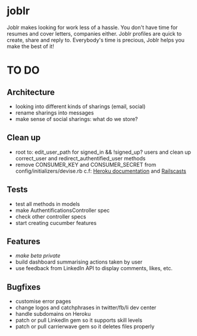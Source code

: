 joblr
=====

Joblr makes looking for work less of a hassle.
You don't have time for resumes and cover letters, companies either.
Joblr profiles are quick to create, share and reply to.
Everybody's time is precious, Joblr helps you make the best of it!


TO DO
=====

Architecture
------------

- looking into different kinds of sharings (email, social)
- rename sharings into messages
- make sense of social sharings: what do we store?

Clean up
--------

- root to: edit_user_path for signed_in && !signed_up? users and clean up correct_user and redirect_authentified_user methods
- remove CONSUMER_KEY and CONSUMER_SECRET from config/initializers/devise.rb
  c.f: [Heroku documentation](https://devcenter.heroku.com/articles/config-vars) and [Railscasts](http://railscasts.com/episodes/235-devise-and-omniauth-revised)

Tests
-----

- test all methods in models
- make AuthentificationsController spec
- check other controller specs
- start creating cucumber features

Features
--------

- *make beta private*
- build dashboard summarising actions taken by user
- use feedback from LinkedIn API to display comments, likes, etc.


Bugfixes
--------

- customise error pages
- change logos and catchphrases in twitter/fb/li dev center
- handle subdomains on Heroku
- patch or pull LinkedIn gem so it supports skill levels
- patch or pull carrierwave gem so it deletes files properly
